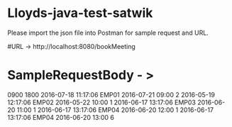# Lloyds-java-test-satwik

Please import the json file into Postman for sample request and URL.

#URL -> http://localhost:8080/bookMeeting

# SampleRequestBody - >
0900 1800
2016-07-18 11:17:06 EMP01 2016-07-21 09:00 2
2016-05-19 12:17:06 EMP02 2016-05-22 10:00 1
2016-06-17 13:17:06 EMP03 2016-06-20 11:00 1
2016-06-17 13:17:06 EMP04 2016-06-20 12:00 1
2016-06-17 13:17:06 EMP04 2016-06-20 13:00 6
